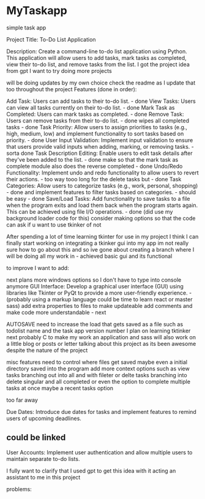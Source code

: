 # MyTaskapp
 simple task app 

Project Title: To-Do List Application

Description:
Create a command-line to-do list application using Python. This application will allow users to add tasks, mark tasks as completed, view their to-do list, and remove tasks from the list.
I got the project idea from gpt I want to try doing more projects

will be doing updates by my own choice
check the readme as I update that too throughout the project
Features (done in order):

Add Task: Users can add tasks to their to-do list. - done
View Tasks: Users can view all tasks currently on their to-do list. - done
Mark Task as Completed: Users can mark tasks as completed. - done
Remove Task: Users can remove tasks from their to-do list. - done
wipes all completed tasks - done
Task Priority: Allow users to assign priorities to tasks (e.g., high, medium, low) and implement functionality to sort tasks based on priority. - done
User Input Validation: Implement input validation to ensure that users provide valid inputs when adding, marking, or removing tasks. - sorta done
Task Description Editing: Enable users to edit task details after they've been added to the list. - done
make so that the mark task as complete module also does the reverse completed - done
Undo/Redo Functionality: Implement undo and redo functionality to allow users to revert their actions. - too way tooo long  for the delete tasks but - done
Task Categories: Allow users to categorize tasks (e.g., work, personal, shopping) - done
and implement features to filter tasks based on categories. - should be easy - done
Save/Load Tasks: Add functionality to save tasks to a file when the program exits and load them back when the program starts again. This can be achieved using file I/O operations. - done
(did use my background loader code for this)
consider making options so that the code can ask if u want to use tkinker of not


After spending a lot of time learning tkinter for use in my project I think I can finally start working on integrating a tkinker gui into my app im not really sure how to go about this and so ive gone about creating a branch where I will be doing all my work in - achieved basic gui and its functional

to improve I want to add: 

next plans
more windows options so I don't have to type into console anymore
GUI Interface: Develop a graphical user interface (GUI) using libraries like Tkinter or PyQt to provide a more user-friendly experience. - (probably using a markup language could be time to learn react or master sass)
add extra properties to files to  make updateable
add comments and make code more understandable - next

AUTOSAVE
need to increase the load that gets saved as a file such as todolist name and the task app version number
I plan on learning tktinker next probably C to make my work an application and sass 
will also work on a little blog or posts or letter talking about this project as its been awesome despite the nature of the project

misc features
need to control where files get saved maybe even a initial directory saved into the program
add more context options such as view tasks branching out into all and with fileter or delte tasks branching into delete singular and all completed or even the option to complete multiple tasks at once
maybe a recent tasks option

too far away

Due Dates: Introduce due dates for tasks and implement features to remind users of upcoming deadlines.

<h2>could be linked</h2>
User Accounts: Implement user authentication and allow multiple users to maintain separate to-do lists.


I fully want to clarify that I used gpt to get this idea with it acting an assistant to me in this project 

problems:

